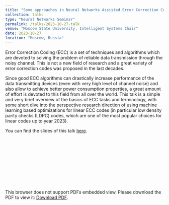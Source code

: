 ```yaml
---
title: "Some approaches in Neural Networks Assisted Error Correction Coding"
collection: talks
type: "Neural Networks Seminar"
permalink: /talks/2023-10-27-talk
venue: "Moscow State University, Intelligent Systems Chair"
date: 2023-10-27
location: "Moscow, Russia"
---
```


Error Correction Coding (ECC) is a set of techniques and algorithms which are devoted to solving the problem of reliable data transmission through the noisy channel. This is not a new field of research and a great variety of error correction codes was proposed in the last decades. 

Since good ECC algorithms can drastically increase performance of the data transmitting devices (even with very high level of channel noise) and also allow to achieve better power consumption properties, a great amount of effort is devoted to this field from all over the world. This talk is a simple and very brief overview of the basics of ECC tasks and terminology, with some short dive into the perspective research direction of using machine learning based optimizations for linear ECC codes (in particular low density parity checks (LDPC) codes, which are one of the most popular choices for linear codes up to year 2023).

You can find the slides of this talk [here](https://ronzhin-dmitry.github.io/files/nn_assisted_ecc.pdf).

<object data="https://ronzhin-dmitry.github.io/files/nn_assisted_ecc.pdf" type="application/pdf" width="700px" height="700px">
    <embed src="https://ronzhin-dmitry.github.io/files/nn_assisted_ecc.pdf">
        <p>This browser does not support PDFs embedded view. Please download the PDF to view it: <a href="https://ronzhin-dmitry.github.io/files/nn_assisted_ecc.pdf">Download PDF</a>.</p>
    </embed>
</object>